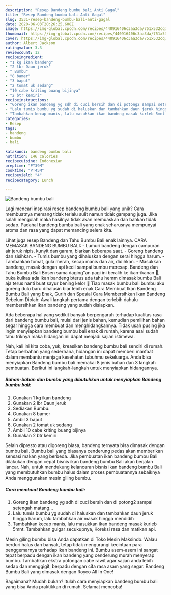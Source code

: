 ```yaml
---
description: "Resep Bandeng bumbu bali Anti Gagal"
title: "Resep Bandeng bumbu bali Anti Gagal"
slug: 3531-resep-bandeng-bumbu-bali-anti-gagal
date: 2020-06-03T20:26:25.608Z
image: https://img-global.cpcdn.com/recipes/440916406c3aa3da/751x532cq70/bandeng-bumbu-bali-foto-resep-utama.jpg
thumbnail: https://img-global.cpcdn.com/recipes/440916406c3aa3da/751x532cq70/bandeng-bumbu-bali-foto-resep-utama.jpg
cover: https://img-global.cpcdn.com/recipes/440916406c3aa3da/751x532cq70/bandeng-bumbu-bali-foto-resep-utama.jpg
author: Albert Jackson
ratingvalue: 3.3
reviewcount: 12
recipeingredient:
- "1 kg ikan bandeng"
- "2 lbr Daun jeruk"
- " Bumbu"
- "8 bamer"
- "3 baput"
- "2 tomat uk sedang"
- "10 cabe kriting buang bijinya"
- "2 btr kemiri"
recipeinstructions:
- "Goreng ikan bandeng yg sdh di cuci bersih dan di potong2 sampai setengah matang..."
- "Lalu tumis bumbu yg sudah di haluskan dan tambahkan daun jeruk hingga harum, lalu tambahkan air masak hingga mendidih"
- "Tambahkan kecap manis, lalu masukkan ikan bandeng masak kurleb 5mnt. Tambahkan gulgar secukupnya, Koreksi rasa dan matikan api."
categories:
- Resep
tags:
- bandeng
- bumbu
- bali

katakunci: bandeng bumbu bali 
nutrition: 146 calories
recipecuisine: Indonesian
preptime: "PT39M"
cooktime: "PT45M"
recipeyield: "4"
recipecategory: Lunch

---
```



![Bandeng bumbu bali](https://img-global.cpcdn.com/recipes/440916406c3aa3da/751x532cq70/bandeng-bumbu-bali-foto-resep-utama.jpg)

Lagi mencari inspirasi resep bandeng bumbu bali yang unik? Cara membuatnya memang tidak terlalu sulit namun tidak gampang juga. Jika salah mengolah maka hasilnya tidak akan memuaskan dan bahkan tidak sedap. Padahal bandeng bumbu bali yang enak seharusnya mempunyai aroma dan rasa yang dapat memancing selera kita.

Lihat juga resep Bandeng dan Tahu Bumbu Bali enak lainnya. CARA MEMASAK BANDENG BUMBU BALI: - Lumuri bandeng dengan campuran air jeruk nipis, kunyit dan garam, biarkan beberapa saat. - Goreng bandeng dan sisihkan. - Tumis bumbu yang dihaluskan dengan serai hingga harum. - Tambahkan tomat, gula merah, kecap manis dan air, didihkan. - Masukkan bandeng, masak dengan api kecil sampai bumbu meresap. Bandeng dan Tahu Bumbu Bali Bosen sama daging&#34;an pagi ini beralih ke ikan-ikanan 🤭, buka kulkas ada ikan bandeng bterus ada tahu hemm dimasak bumbu Bali aja terus nanti buat sayur bening kelor 🤤 Tiap masak bumbu bali bumbu aku goreng dulu baru dihalusin biar lebih enak Cara Membuat Ikan Bandeng Bumbu Bali yang Enak, Gurih dan Spesial Cara Membersihkan Ikan Bandeng Sebelum Diolah: Awali langkah pertama dengan terlebih dahulu membersihkan ikan bandeng yang sudah disiapkan.

Ada beberapa hal yang sedikit banyak berpengaruh terhadap kualitas rasa dari bandeng bumbu bali, mulai dari jenis bahan, kemudian pemilihan bahan segar hingga cara membuat dan menghidangkannya. Tidak usah pusing jika ingin menyiapkan bandeng bumbu bali enak di rumah, karena asal sudah tahu triknya maka hidangan ini dapat menjadi sajian istimewa.


Nah, kali ini kita coba, yuk, kreasikan bandeng bumbu bali sendiri di rumah. Tetap berbahan yang sederhana, hidangan ini dapat memberi manfaat dalam membantu menjaga kesehatan tubuhmu sekeluarga. Anda bisa menyiapkan Bandeng bumbu bali memakai 8 jenis bahan dan 3 langkah pembuatan. Berikut ini langkah-langkah untuk menyiapkan hidangannya.

<!--inarticleads1-->

##### Bahan-bahan dan bumbu yang dibutuhkan untuk menyiapkan Bandeng bumbu bali:

1. Gunakan 1 kg ikan bandeng
1. Gunakan 2 lbr Daun jeruk
1. Sediakan  Bumbu:
1. Gunakan 8 bamer
1. Ambil 3 baput
1. Gunakan 2 tomat uk sedang
1. Ambil 10 cabe kriting buang bijinya
1. Gunakan 2 btr kemiri


Selain dipresto atau digoreng biasa, bandeng ternyata bisa dimasak dengan bumbu bali. Bumbu bali yang biasanya cenderung pedas akan memberikan sensasi makan yang berbeda. Jika pembuatan ikan bandeng bumbu Bali dilakukan dengan cepat bisnis ikan bandeng bumbu Bali akan berjalan lancar. Nah, untuk mendukung kelancaran bisnis ikan bandeng bumbu Bali yang membutuhkan bumbu halus dalam proses pembuatannya sebaiknya Anda menggunakan mesin giling bumbu. 

<!--inarticleads2-->

##### Cara membuat Bandeng bumbu bali:

1. Goreng ikan bandeng yg sdh di cuci bersih dan di potong2 sampai setengah matang...
1. Lalu tumis bumbu yg sudah di haluskan dan tambahkan daun jeruk hingga harum, lalu tambahkan air masak hingga mendidih
1. Tambahkan kecap manis, lalu masukkan ikan bandeng masak kurleb 5mnt. Tambahkan gulgar secukupnya, Koreksi rasa dan matikan api.


Mesin giling bumbu bisa Anda dapatkan di Toko Mesin Maksindo. Walau berduri halus dan banyak, tetap tidak mengurangi kecintaan para penggemarnya terhadap ikan bandeng ini. Bumbu asem-asem ini sangat tepat berpadu dengan ikan bandeng yang cenderung murah menyerap bumbu. Tambahkan ekstra potongan cabe rawit agar sajian anda lebih sedap dan menggigit, berpadu dengan cita rasa asam yang segar. Bandeng Bumbu Bali yang dimasak dengan Royco All In One! 

Bagaimana? Mudah bukan? Itulah cara menyiapkan bandeng bumbu bali yang bisa Anda praktikkan di rumah. Selamat mencoba!

